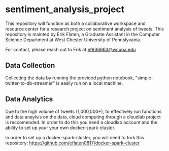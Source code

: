 # sentiment_analysis_project


This repository will function as both a collaborative workspace and resource center for a research project on sentiment analysis of tweets. This repository is mainted by Erik Flaten, a Graduate Assistant in the Computer Science Department at West Chester University of Pennslyvania.

For contact, please reach out to Erik at ef936963@wcupa.edu

## Data Collection
Collecting the data by running the provided python notebook, "simple-twitter-to-db-streamer" is easily run on a local machine. 

## Data Analytics
Due to the high volume of tweets (1,000,000+), to effectively run functions and data anaylsis on the data, cloud computing through a cloudlab project is reccomended. In order to do this you need a cloudlab account and the ability to set up your your own docker-spark-cluster. 

In order to set up a docker-spark-cluster, you will need to fork this repository: https://github.com/eflaten0817/docker-spark-cluster
